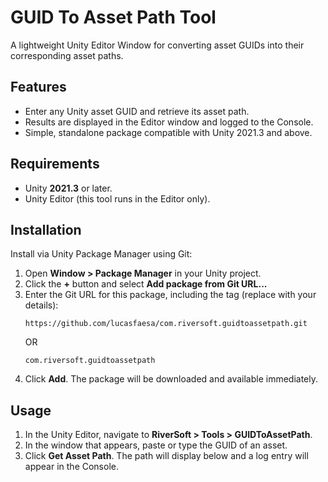 # GUID To Asset Path Tool

A lightweight Unity Editor Window for converting asset GUIDs into their corresponding asset paths.

## Features

- Enter any Unity asset GUID and retrieve its asset path.
- Results are displayed in the Editor window and logged to the Console.
- Simple, standalone package compatible with Unity 2021.3 and above.

## Requirements

- Unity **2021.3** or later.
- Unity Editor (this tool runs in the Editor only).

## Installation

Install via Unity Package Manager using Git:

1. Open **Window > Package Manager** in your Unity project.
2. Click the **+** button and select **Add package from Git URL...**
3. Enter the Git URL for this package, including the tag (replace with your details):
   ```
   https://github.com/lucasfaesa/com.riversoft.guidtoassetpath.git
   ```
   OR
   ```
   com.riversoft.guidtoassetpath
   ```
4. Click **Add**. The package will be downloaded and available immediately.

## Usage

1. In the Unity Editor, navigate to **RiverSoft > Tools > GUIDToAssetPath**.
2. In the window that appears, paste or type the GUID of an asset.
3. Click **Get Asset Path**. The path will display below and a log entry will appear in the Console.
